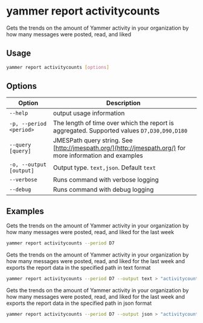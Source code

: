 # yammer report activitycounts

Gets the trends on the amount of Yammer activity in your organization by how many messages were posted, read, and liked

## Usage

```sh
yammer report activitycounts [options]
```

## Options

Option|Description
------|-----------
`--help`|output usage information
`-p, --period <period>`|The length of time over which the report is aggregated. Supported values `D7,D30,D90,D180`
`--query [query]`|JMESPath query string. See [http://jmespath.org/](http://jmespath.org/) for more information and examples
`-o, --output [output]`|Output type. `text,json`. Default `text`
`--verbose`|Runs command with verbose logging
`--debug`|Runs command with debug logging

## Examples

Gets the trends on the amount of Yammer activity in your organization by how many messages were posted, read, and liked for the last week

```sh
yammer report activitycounts --period D7
```

Gets the trends on the amount of Yammer activity in your organization by how many messages were posted, read, and liked for the last week and exports the report data in the specified path in text format

```sh
yammer report activitycounts --period D7 --output text > "activitycounts.txt"
```

Gets the trends on the amount of Yammer activity in your organization by how many messages were posted, read, and liked for the last week and exports the report data in the specified path in json format

```sh
yammer report activitycounts --period D7 --output json > "activitycounts.json"
```
